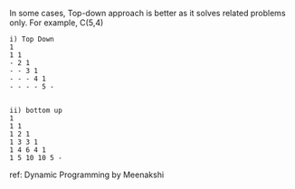 In some cases, Top-down approach is better as it solves related problems only.
For example, C(5,4) 

~~~
i) Top Down
1
1 1
- 2 1
- - 3 1
- - - 4 1
- - - - 5 -

 
ii) bottom up
1
1 1
1 2 1
1 3 3 1 
1 4 6 4 1
1 5 10 10 5 -
~~~

ref: Dynamic Programming by Meenakshi
